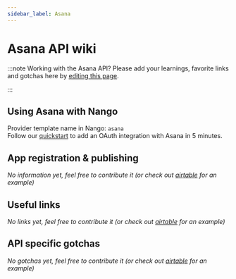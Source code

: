 ```yaml
---
sidebar_label: Asana
---
```


# Asana API wiki

:::note Working with the Asana API?
Please add your learnings, favorite links and gotchas here by [editing this page](https://github.com/nangohq/nango/tree/master/docs/docs/providers/asana.md).

:::

## Using Asana with Nango

Provider template name in Nango: `asana`  
Follow our [quickstart](../quickstart.md) to add an OAuth integration with Asana in 5 minutes.

## App registration & publishing

_No information yet, feel free to contribute it (or check out [airtable](airtable.md) for an example)_

## Useful links

_No links yet, feel free to contribute it (or check out [airtable](airtable.md) for an example)_

## API specific gotchas

_No gotchas yet, feel free to contribute it (or check out [airtable](airtable.md) for an example)_
